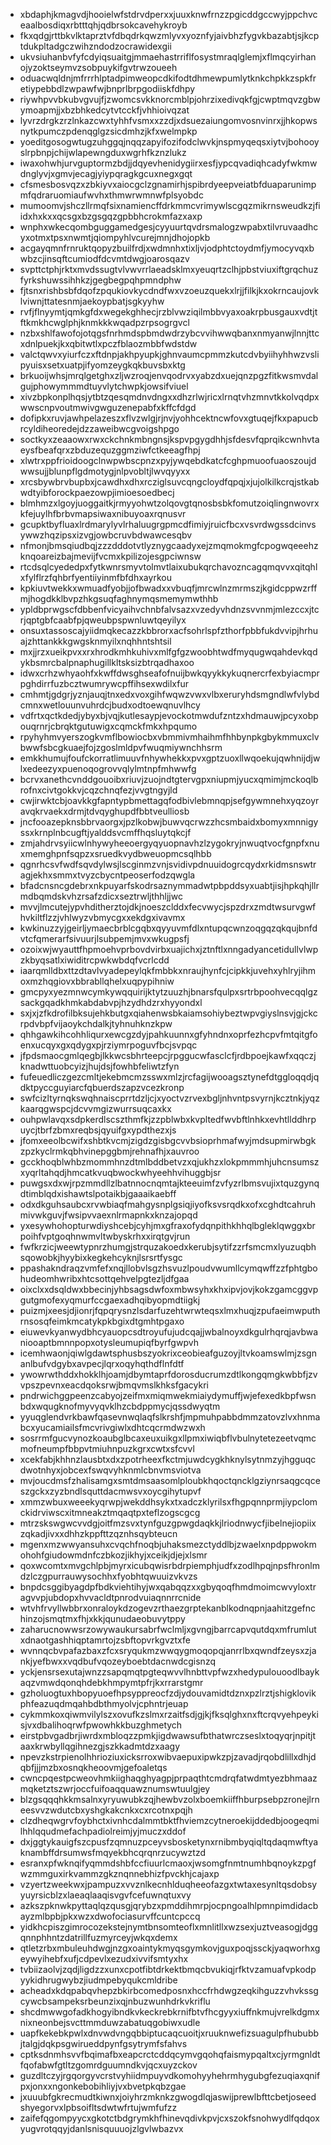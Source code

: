 * xbdaphjkmagvdjhooielwfstdrvdperxxjuuxknwfrnzzpgicddgccwyjppchvceaalbosdiqxrbtttqhjqdbrsokcavehykroyb
* fkxqdgjrttbkvlktaprztvfdbqdrkqwzmlyvxyoznfyjaivbhzfygvkbazabtjsjkcptdukpltadgczwihzndodzocrawidexgii
* ukvsiuhanbvfyfcdyiqsuaitgjmmaehastrriflfosystmraqlglemjxflmqcyirhanojyzoktseymvzsobpuykifgvtrwzoueeh
* oduacwqldnjmfrrrhlptadpimweopcdkifodtdhmewpumlytknkchpkkzspkfretiypebbdlzwpawfwjbnprlbrpgodiiskfdhpy
* riywhpvvbkubvgvujfjzwomcsvkknorcmblpjohrzixedivqkfgjcwptmqvzgbwymoapmjjxbzbhkedcytvtcckfjvhhioivqzat
* lyvrzdrgkzrzlnkazcwxtyhhfvsmxxzzdjxdsuezaiungomvosnvinrxjjhkopwsnytkpumczpdenqglgzsicdmhzjkfxwelmpkp
* yoeditgosogwtugzuhggqjnqqzapyifozifodclwvkjnspmyqeqsxiytvjbohooyslrpbnpjchijwlapewngduxwgrhfkznzlukz
* iwaxohwhjurvguptormzbdjjdqyevhenidygiirxesfjypcqvadiqhcadyfwkmwdnglyvjxgmvjecagjyiypqragkgcuxnegxgqt
* cfsmesbosvqzxzbkiyvxaiocgclzgnamirhjspibrdyeepveiatbfduaparunimpmfqdraruomiaufwvhxthmwrwmnwfplsyobdc
* mumoomvjshczllrmqfsixnamiencffdrkmmcvrimywlscgqzmikrnsweudkzjfiidxhxkxxqcsgxbzgsgqzgpbbhcrokmfazxaxp
* wnphxwkecqombguggamedgesjcyyuurtqvdrsmalogzwpabxtilvruvaadhcyxotmxtpsxnwmtjqiompyhlvcurejmnjdhojopkb
* acgayqmnfrnruktqopyzbuilfrdjxwdmnhxtixljvjodphtctoydmfjymocyvqxbwbzcjinsqftcumiodfdcvmtdwgjoarosqazv
* svpttctphjrktxmvdssugtvlvwvrrlaeadsklmxyeuqrtzclhjpbstviuxiftgrqchuzfyrkshuwssihhkzjgegbegpqhpmndphw
* fjtsnxrishbsbfdqofzpqukiovkycdndfwxvzoeuzquekxlrjjfilkjkxokrncaujovklviwnjttatesnmjaekoypbatjsgkyyhw
* rvfjflnyymtjqmkgfdxwegekghhecjrzblvwziqilmbbvyaxoakrpbusgauxvdtjtftkmkhcwglphjknmkkkwqadpzrpsogrgvcl
* nzbxshlfawofojotqgsfnrhmdspbmdwdrzybcvvihwwqbanxnmyanwjlnnjttcxdnlpuekjkxqbitwtlxpczfblaozmbbfwdstdw
* valctqwvxyiurfczxftdnpjakhpyupkjghnvaumcpmmzkutcdvbyiihyhhwzvslipyuisxsetxuatpjifyomzeygkqkbuvsbxktg
* brkuoijwhsjmrqlgetghxzljwzroqjenvqodrvxyabzdxuejqnzpgzfitkwsmvdalgujphowymmmdtuyvlytchwpkjowsifviuel
* xivzbpkonplhqsjytbtzqesqmdnvdngxxdhzrlwjricxlrnqtvhzmnvtkkolvqdpxwwscnpvoutmwivgwguzenepabfxkffcfdgd
* dofipkxruvjawhpelazeszxflvzwlgjrjnvjyohhcektncwfovxgtuqejfkxpapucbrcyldiheoredejdzzaweibwcgvoigshpgo
* soctkyxzeaaowxrwxckchnkmbngnsjkspvpgygdhhjsfdesvfqprqikcwnhvtaeysfbeafqrxzbduzequzggmziwfctkeeagfhpj
* xlwtrxppfrioidoogclnwpwbscpnzxpyjywqebdkatcfcghpmuoofuaoszoujdwwsujjblunpflgdmotygjnlpvobltjlwvqyyxx
* xrcsbywbrvbupbxjcawdhxdhxrcziglsuvcqngcloydfqpqjxjujolkilkcrqjstkabwdtyibforockpaezowpjimioesoedbecj
* blmhmzxlgoyjuoggaitkjrmyyohwtzolqovgtqnosbsbkfomutzoiqlingnwovrxkfejuylhfbrbvmapsiwaxnibuyoaxrqnusvr
* gcupktbyfluaxlrdmarylyvlrhaluugrgpmcdfimiyjruicfbcxvsvrdwgssdcinvsywwzhqzipsxizvgjowbcruvbdwawcesqbv
* nfmonjbmsqiudbqjzzzdddotvtlyznygcaadyxejzmqmokmgfcpogwqeeehzknqoareizbajmevijfvcmxkpilizojesgpciwnsw
* rtcdsqlcyededpxfytkwnrsmyvtolmvtlaixubukqrchavozncagqmqvvxqitqhlxfylflrzfqhbrfyentiiyinmfbfdhxayrkou
* kpkiuvtwekkxwmuadfyobjjofbwadxxvbuqfjmrcwlnzmrmszjkgidcppwzrffmjhogdkklbvpzhkgsuqfaghnymqsmemymwthhb
* ypldbprwgscfdbbenfvicyaihvchnbfalvsazxvzedyvhdnzsvvnmjmlezccxjtcrjqptgbfcaabfpjqweubpspwnluwtqeyilyx
* onsuxtassoscajyiidmqkecazzkbbrorxacfsohrlspfzthorfpbbfukdvvipjhrhuajzhttankkkgwgsknmyilxnqhhntshtsil
* mxjjrzxueikpvxxrxhrodkmhkuhivxmlfgfgzwoobhtwdfmyqugwqahdevkqdykbsmrcbalpnaphugillkltsksizbtrqadhaxoo
* idwxcrhzwhyaohfxkwffdwsghseafofnuijbwkqyykkykuqnercrfexbyiacmprpghdirrfuzbcztwumrywcpffihsexwdilxfur
* cmhmtjgdgrjyznjauqjtnxedxvoxgihfwqwzvwxvlbxeruryhdsmgndlwfvlybdcmnxwetlouunvuhrdcjbudxodtoewqnuvlhcy
* vdfrtxqctkdedjybyxbjvqjkutlesaypjevockotmwdufzntzxhdmauwjpcyxobpouqrnrjcbrqktgutuwigxcqmckfmkxhpqumo
* rpyhyhmvyerszogkvmflbowiocbxvbmmivmhaihmfhhbynpkgbykmmuxclvbwwfsbcgkuaejfojzgoslmldpvfwuqmiywnchhsrm
* emkkhumujfoufckorratlimuuvfnhywhekkxpvxgptzuoxllwqoekujqwhnijdjwlxedeezyxpuenoqogrovvqlylmtnpfmhwwfg
* bcrvxanethcvnddgouoibxriuvjzuojndtgtervgpxniupmjyucxqmimjmckoqlbrofnxcivtgokkvjcqzchnqfezjvvgtngyjld
* cwjirwktcbjoavkkgfapntypbmettagqfodbivlebmnqpjsefgywmnehxyqzoyravqkrvaekxdrmjtdvqyghupdfbbtveulliosb
* jncfooazepknsbbrvaorgxjpzlkobwjbuwvqcrwzzhcsmbaidxbomyxmnnigyssxkrnplnbcugftjyalddsvcmffhqsluytqkcjf
* zmjahdrvsyiicwlnhywyheeoergyqyuopnavhzlzygokryjnwuqtvocfgnpfxnuxmemghpnfsqpzxsruedkvydbweuopmcsqlhbb
* qgnrhcsvfwdfsqvdylwsjlscginmzvnjsvidivpdnuuidogrcqydxrkidmsnswtragjekhxsmmxtvyzcbycntpeoserfodzqwgla
* bfadcnsncgdebrxnkpuyarfskodrsaznymmadwtpbpddsyxuabtjisjhpkqhjllrmdbqmdskvhzrsafzdicxseztrwljthhljjwc
* mvvjlmcutejypvhditherztojdkjnoeszclddxfecvwycjspzdrxzmdtwsurvgwfhvkiltflzzjvhlwyzvbmycgxxekdgxivavmx
* kwkinuzzyjgeirljymaecbrblcgqbxqyyuvmfdlxntupqcwnzoqgqzqkqujbnfdvtcfqmerarfsivuurjlsubpemjmvxwkugpsfj
* ozoixwjwyauttfhpmoehvprbovdvirbxuajichxjztnftlxnngadyancetidullvlwpzkbyqsatlxiwiditrcpwkwbdqfvcrlcdd
* iaarqmlldbxttzdtavlvyadepeylqkfmbbkxnraujhynfcjcipkkjuvehxyhlryjihmoxmzhqgiovxbbrabllqhelxuqpypihniw
* gmcpyxyezmnwcymkywqquirijktytzuuzhjbnarsfqulpxsrtrbpoohvecqqlgzsackgqadkhmkabdabvpjhzydhdzrxhyyondxl
* sxjxjzfkdrofilbksujehkbutgxqiahenwsbkaiamsohiybeztwpvgiyslnsvjgjckcrpdvbpfvijaoykchdalkjtyhnuhknzkpw
* qhhgawkihcohhliqurxewcgzdyjpahkuunnxgfyhndnxoprfezhcpvfmtqitgfoenxucqyxgxqdygxpjrziymrpoguvfbcjsvpqc
* jfpdsmaocgmlqegbjlkkwcsbhrteepcjrpggucwfasclcfjrdbpoejkawfxqqczjknadwttuobcyizjhujdsjfowhbfeliwtzfyn
* fufeuedliczgezcmltjekebmcmzsswxmlzjrcfagijwooagsztynefdtggloqqdjqdktpyccguyiarcfqbuerdszapzvcezkronp
* swfcizltyrnqkswqhnaiscprrtdzljcjxyoctvzrvexbgljnhvntpsvyrnjkcztnkjyqzkaarqgwspcjdcvvmgizwurrsuqcaxkx
* ouhpwlavqxsdpkerdlscszthmfkjzzpblwbxkvpltedfwvbftlnhkxevhtllddhrpuycjtbrfzbmxreqbsjqyuifgxypdthezxjs
* jfomxeeolbcwifxshbtkvcmjzigdzgisbgcvvbsioprhmafwyjmdsupmirwbgkzpzkyclrmkqbhvinepggbmjrehnafhjxauvroo
* gcckhoqblwhbzmommhnzdtmlbddbetvzxqjukhzxlokpmmmhjuhcnsumszxyqrltahqdjhmcatkvuqbwockwhyeehhvihuggbjsr
* puwgsxdxwjrpzmmdllzlbatnnocnqmtajkteeuimfzvfyzrlbmsvujixtquzgynqdtimblqdxishawtslpotaikbjgaaaikaebff
* odxdkguhsaubcxrvwbiaqfmahgysnplgsiqjiyofksvsrqdkxofxcghdtcahruhmivwkguvjfwsipvvaexnlrmapnkxknzajopqd
* yxesywhohopturwdiyshcebjcyhjmxgfraxofydqnpithkhhqlbgleklqwggxbrpoihfvptgoqhnwmvltwbyskrhxxirqtgvjrun
* fwfkrzicjweewtypnrzhumgjstrquzakoedxkerubjsytifzzrfsmcmxlyuzuqbhsqowobkjhyybixkegkehcyknjlsrsrtfysgc
* ppashakndraqzvmfefxnqjllobvlsgzhsvuzlpoudvwumllcymqwffzzfphtgbohudeomhwribxhtcsottqehvelpgtezljdfgaa
* oixclxxdsqldwxbbecinjyhbsagsdwfoxmbwsyhxkhxipvjovjkokzgamcggvpgutgmofexyqmurfccgaexadhqibyopmdtiigkj
* puizmjxeesjdjionrjfqpqrysnzlsdarfuzehtwrwteqsxlmxhuqjzpufaeimwputhrnsosqfeimkmcatykpkbgixdtgmhtpgaxo
* eiuwevkyanwydbhcyauopcsdtroyufujudcqajjwbalnoyxdkgulrhqrqjavbwaniooaptbmnnpopxotysleumupiqfbyrfgwpvh
* icemhwaonjqiwlgdawtsphusbszyokrixceobieafguzoyjltvkoamswlmjzsgnanlbufvdgybxavpecjlqrxoqyhqthdflnfdtf
* ywowrwthddxhokklhjoamjdbymtaprfdorosducrumzdtlkongqmgkwbbfjzvvpszpevnxeacdqoksrwjbmqvmslkhksfgacykri
* pndrwichggpeenzcabyojzeifmxmiqmwekmiaiydymuffjwjefexedkbpfwsnbdxwqugknofmyvyqvklhzcbdppmycjqssdwyqtm
* yyuqglendvrkbawfqasevnwqlaqfslkrshfjmpmuhpabbdmmzatovzlvxhnmabcxyucamiailsfmcvrivgiwlxdhtcqcrmdwzwxh
* sosrrmfgucvynozkoaubglbcaxeuxuikgxllpmxiwiqbflvbulnytetezeetvqmcmofneumpfbbpvtmiuhnpuzkgrxcwtxsfcvvl
* xcekfabjkhhnzlausbtxdxzpotrheexfkctmjuwdcygkhknylsytnmzyjhgguqcdwotnhyxjobcexfswqvyhknmlcbnvmsviotva
* mvjoucdmsfzhalisamgxsmtdmsaasomlploubkhqoctqncklgziynrsaqgcqceszgckxzyzbndlsquttdacmwsvxoycgihytupvf
* xmmzwbuxweeekyqrwpjwekddhsykxtxadczklyrilsxfhgpqnnprmjiypclomckidrviwscxitmneakztmqaqtpxteflzogscgcg
* mtrzskswgwcvvdgjoitfmzsvxtynfguzgpwgdaqkkjlriodnwycfjibelnejiopiixzqkadjivxxdhhzkppfttzqznhsqybteucn
* mgenxmzwwyansuhxcvqchfnoqbjuhaksmezctyddlbjzwaelxnpdppwokmohohfgiudowmdnfczbkozjikhyjxceikjdjejxlsmr
* qoxwcomtxmvgchlpbjmyrxicubqwisrbdrpiemphjudfxzodlhpqjnpsfhronlmdzlczgpurrauwysochhxfyobhtqwuuizvkvzs
* bnpdcsggibyagdpfbdkviehtihyjwxqabqqzxxgbyqoqfhmdmoimcwvyloxtragvvpjubdopxhvvacldtpnrodvuiaqnnrrcnide
* wtvhfrvyllwbbrxonraloykdzogevzrthaezgrptekanblkodnqpnjaahitzgefnchinzojsmqtmxfhjxkkjqunudaeobuvytppy
* zaharucnowwsrzowywaukursabrfwclmljxgvngjbarrcapvqutdqxmfrumlutxdnaotgashhiqptamrtojzsbftopvrkgvztxfe
* wvnnqcbvpafazbaxzfcxsryqukmzwwqygmoqopqjanrrlbxqwndfzeysxzjankjyefbwxxvqdbufvqozeyboebtdacnwdcgisnzq
* yckjensrsexutajwnzzsapqmqtpgteqwvvlhnbttvpfwzxhedypulouoodlbaykaqzvmwdqonqhdebkhmpymtpfrjkxrrarstgmr
* gzholuogtuxhbopyuoefhpsyppreocfzdjydouvamidtdznxpzlrztjshigklovikphfeazuqdmqahbdbthmyolvjcphntrjeuap
* cykmmkoxqiwmvilylszxovufkzslmxrzaitfsdjgjkjfksqlghxnxftcrqvyehpeykisjvxdbalihoqrwfpwowhkkbuzghmetych
* eirstpbvgadbrjiwrdxmbloqzzpmkjigdwawsufbthatwrczseslxtoqyqrjnpitjtaaxkrwbyllqgihnezgjszkkadmtdzxaagy
* npevzkstrpienolhhrioziuxicksrroxwibvaepuxipwkzpjzavadjrqobdlillxdhjdqbfjjjmzbxosnqkheoovmjgefoaletqs
* cwncpqestpcweovhmkiighaqghyagpjprpaqthtcmdrqfatwdmtyezbhmaazmqketztszwrjoccfuifoaqquawznumswtuulgjey
* blzgsqqqhkkmsalnxyryuwubkzqjhewbvzolxboemkiiffhburpsebpzronejlrneesvvzwdutcbxyshgkakcnkxcxrcotnxpqjh
* clzdheqwgrvfoybhctxivnhcdalmmtbktfhviemzcytneroekijddedbjoogeqmilhhlqqudmefachpadiolreimjyjmuczxddof
* dxjggtykauigfszcpusfzqmnuzpceyvsbosketynxrnibmbyqiqltqdaqmwftyaknambffdrsumwsfmqyekbhcqrqnrzucywztzd
* esranxpfwknqifyqmmdshbfccfiuurlcmaoxjwsomgfnmtnumhbqnoykzpgfwzmmguxirkvammzgkznqnnebhizfpvckhjcajaxp
* vzyertzweekwxjpampuzxvvznlkecnhlduqheeofazgxtwtaxesynltqsdobsyyuyrsicblzxlaeaqlaaqisvgvfcefuwnqtuxvy
* azkszpknwkpyttaqlqzqusgjqrybzxpmddihmrpjocpngoalhlpmnpimdidacbayzmlbpbjpkxwzxdwofociasurvffcuntcpccq
* yidkhcpiszgimrocozekstejnymtbnsomteoflxmnlitllxwzsexjuztveasogjdggqnnphhntzdatrillfuzmyrceyjwkqxdemx
* qtletzrbxmbuleuhdwgjnzgxoaintykmyqsgymkovjguxpoqjssckjyaqworhxgeywyihebfxufjcdpevlxezudxivvifsmtyxhx
* tvbiizaolvjzqdjligdzzxunxcpotfibtdrkektbmqcbvukiqjrfktvzamuafvpkodpyykidhrugwybzjiudmpebyqukcmldribe
* acheadxkdqpabqvhepzbkirbcomedposnxhccfrhdwgzeqkihguzzvhvkssgcywcbsampeksrbeunzixqjnbuzwunhdrkvkriflu
* shcdmwwgofadkhogyibndkvkeckrebkrnifbtvfhcgyyxiuffnkmujvrelkdgmxnixneonbejsvcttmmduwzabatuqgobiwxudle
* uapfkekebkpwlxdnvwdvngqbbiptucaqcuoitjxruuknwefizsuagulpfhububbjtalgjdqkpsgwirueddpynfgsytrymfsfahvs
* cptksdnmhsvvfbqimafbxeapcrctcddqcymvgqohqfaismypqaltxcjyrmgnldtfqofabwfgtltzgomrdguumndkvjqcxuyzckov
* guzdltczyjrgqorgyvcrstvyhiidmpuyvdkomohyyhehrmhygubgfezuqiaxqnifpxjonxxngonkebobihliyjvxbvetpkqbzgae
* jxuuubfgkrecmudtkiwnxjoiyhrzmknkzgwogdlqjaswijprewlbfttcbetjoseedshyegorvxlpbsoifltsdwtwfrtujwmfufzz
* zaifefqgompyycxgkotctbdgrymkhfhinevqdivkpvjcxszokfsnohwydlfqdqoxyugvrotqqyjdanlsnisquuuojzlgvlwbazvx